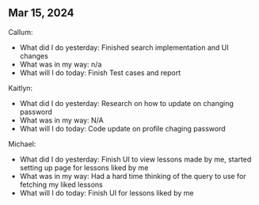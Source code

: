 ## Mar 15, 2024
Callum:
- What did I do yesterday: Finished search implementation and UI changes
- What was in my way: n/a
- What will I do today: Finish Test cases and report

Kaitlyn:
- What did I do yesterday: Research on how to update on changing password
- What was in my way: N/A
- What will I do today: Code update on profile chaging password

Michael:
- What did I do yesterday: Finish UI to view lessons made by me, started setting up page for lessons liked by me
- What was in my way: Had a hard time thinking of the query to use for fetching my liked lessons
- What will I do today: Finish UI for lessons liked by me
